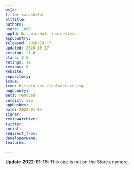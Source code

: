 ```yaml
---
wsId: 
title: satoshiBot
altTitle: 
authors: 
users: 1000
appId: bitcoin.bot.finaladstest
appCountry: 
released: 2020-10-17
updated: 2020-10-17
version: '1.0'
stars: 2.6
ratings: 11
reviews: 6
website: 
repository: 
issue: 
icon: bitcoin.bot.finaladstest.png
bugbounty: 
meta: removed
verdict: wip
appHashes: 
date: 2022-01-15
signer: 
reviewArchive: 
twitter: 
social: 
redirect_from: 
developerName: 
features: 

---
```


**Update 2022-01-15**: This app is not on the Store anymore.
